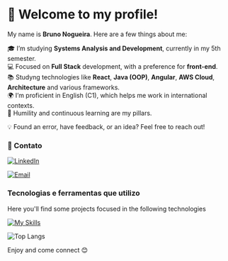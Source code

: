 # 👋 Welcome to my profile!

My name is **Bruno Nogueira**. Here are a few things about me:

🎓 I’m studying **Systems Analysis and Development**, currently in my 5th semester.  
💻 Focused on **Full Stack** development, with a preference for **front-end**.  
📚 Studyng technologies like **React**, **Java (OOP)**, **Angular**, **AWS Cloud**, **Architecture** and various frameworks.  
🌍 I’m proficient in English (C1), which helps me work in international contexts.  
💙 Humility and continuous learning are my pillars.  

💡 Found an error, have feedback, or an idea? Feel free to reach out!
### 📱 Contato

[![LinkedIn](https://img.shields.io/badge/LinkedIn-0077B5?style=for-the-badge&logo=linkedin&logoColor=white)](https://www.linkedin.com/in/brunodenogueira)

[![Email](https://img.shields.io/badge/Gmail-D14836?style=for-the-badge&logo=gmail&logoColor=white)](mailto:brunodenogueira@gmail.com)


### Tecnologias e ferramentas que utilizo
Here you'll find some projects focused in the following technologies

[![My Skills](https://skillicons.dev/icons?i=java,js,ts,angular,css,html,react,git,figma,nodejs&theme=light)](https://skillicons.dev)

![Top Langs](https://github-readme-stats.vercel.app/api/top-langs/?username=Bruno-PyA&hide_progress=true)

Enjoy and come connect 😊

